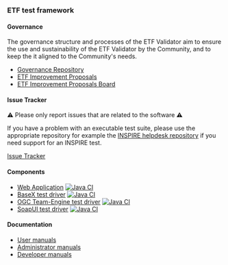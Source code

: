 ### ETF test framework


#### Governance

The governance structure and processes of the ETF Validator aim to ensure the use and sustainability of the ETF Validator by the Community, 
and to keep the it aligned to the Community's needs.

- [Governance Repository](https://github.com/etf-validator/governance)
- [ETF Improvement Proposals](https://github.com/etf-validator/governance/issues)
- [ETF Improvement Proposals Board](https://github.com/orgs/etf-validator/projects/2)

#### Issue Tracker

⚠️ Please only report issues that are related to the software ⚠️

If you have a problem with an executable test suite, please use the appropriate repository
for example the [INSPIRE helpdesk repository](https://github.com/INSPIRE-MIF/helpdesk-validator) if you need support for an INSPIRE test.

[Issue Tracker](https://github.com/etf-validator/etf-webapp/issues)

#### Components

- [Web Application](https://github.com/etf-validator/etf-webapp)  [![Java CI](https://github.com/etf-validator/etf-webapp/actions/workflows/gradle.yml/badge.svg)](https://github.com/etf-validator/etf-webapp/actions/workflows/gradle.yml)
- [BaseX test driver](https://github.com/etf-validator/etf-bsxtd) [![Java CI](https://github.com/etf-validator/etf-bsxtd/actions/workflows/gradle.yml/badge.svg)](https://github.com/etf-validator/etf-bsxtd/actions/workflows/gradle.yml)
- [OGC Team-Engine test driver](https://github.com/etf-validator/etf-tetd)  [![Java CI](https://github.com/etf-validator/etf-tetd/actions/workflows/gradle.yml/badge.svg)](https://github.com/etf-validator/etf-tetd/actions/workflows/gradle.yml)
- [SoapUI test driver](https://github.com/etf-validator/etf-suitd)  [![Java CI](https://github.com/etf-validator/etf-suitd/actions/workflows/gradle.yml/badge.svg)](https://github.com/etf-validator/etf-suitd/actions/workflows/gradle.yml)

#### Documentation

- [User manuals](http://docs.etf-validator.net/v2.1/index.html#_user_manuals)
- [Administrator manuals](http://docs.etf-validator.net/v2.1/index.html#_administrator_manuals)
- [Developer manuals](http://docs.etf-validator.net/v2.1/index.html#_developer_manuals)